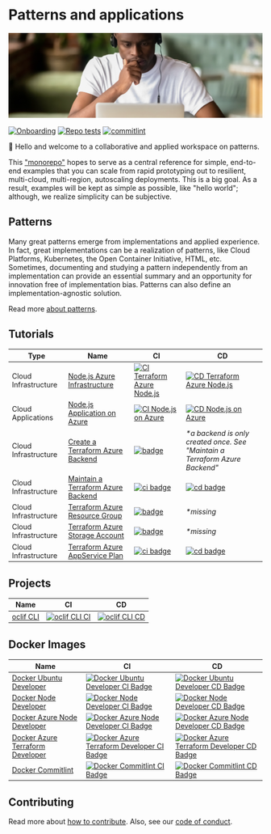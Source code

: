 # Patterns and applications

![tutorials-banner](./media/tutorial-banner.png)

[![Onboarding][badge-onboarding]][devops-onboarding] [![Repo tests][badge-repo]][devops-repo] [![commitlint][badge-commitlint]][devops-commitlint]

👋 Hello and welcome to a collaborative and applied workspace on patterns.

This ["monorepo"][monorepo] hopes to serve as a central reference for simple, end-to-end examples that you can scale from rapid prototyping out to resilient, multi-cloud, multi-region, autoscaling deployments. This is a big goal. As a result, examples will be kept as simple as possible, like "hello world"; although, we realize simplicity can be subjective.

## Patterns

Many great patterns emerge from implementations and applied experience. In fact, great implementations can be a realization of patterns, like Cloud Platforms, Kubernetes, the Open Container Initiative, HTML, etc. Sometimes, documenting and studying a pattern independently from an implementation can provide an essential summary and an opportunity for innovation free of implementation bias. Patterns can also define an implementation-agnostic solution.

Read more [about patterns][patterns].

## Tutorials

| Type                 | Name                                                                          | CI                                                                                                             | CD                                                                                                             |
| -------------------- | ----------------------------------------------------------------------------- | -------------------------------------------------------------------------------------------------------------- | -------------------------------------------------------------------------------------------------------------- |
| Cloud Infrastructure | [Node.js Azure Infrastructure][tutorials-node-azure]                          | [![CI Terraform Azure Node.js][badge-tutorials-node-azure-infrastructure-ci]][tutorials-node-azure]            | [![CD Terraform Azure Node.js][badge-tutorials-node-azure-infrastructure-cd]][tutorials-node-azure]            |
| Cloud Applications   | [Node.js Application on Azure][tutorials-node-azure]                          | [![CI Node.js on Azure][badge-tutorials-node-azure-app-ci]][tutorials-node-azure]                              | [![CD Node.js on Azure][badge-tutorials-node-azure-app-cd]][tutorials-node-azure]                              |
| Cloud Infrastructure | [Create a Terraform Azure Backend][tutorials-terraform-azure-backend]         | [![badge][badge-tutorials-terraform-azure-backend-create]][tutorials-terraform-azure-backend]                  | _\*a backend is only created once. See "Maintain a Terraform Azure Backend"_                                   |
| Cloud Infrastructure | [Maintain a Terraform Azure Backend][tutorials-terraform-azure-backend]       | [![ci badge][badge-tutorials-terraform-azure-backend-maintain-ci]][tutorials-terraform-azure-backend]          | [![cd badge][badge-tutorials-terraform-azure-backend-maintain-cd]][tutorials-terraform-azure-backend]          |
| Cloud Infrastructure | [Terraform Azure Resource Group][tutorials-terraform-azure-rg]                | [![badge][badge-tutorials-terraform-azure-rg]][tutorials-terraform-azure-rg]                                   | _\*missing_                                                                                                    |
| Cloud Infrastructure | [Terraform Azure Storage Account][tutorials-terraform-azure-storage-account]  | [![badge][badge-tutorials-terraform-azure-storage-account]][tutorials-terraform-azure-storage-account]         | _\*missing_                                                                                                    |
| Cloud Infrastructure | [Terraform Azure AppService Plan][tutorials-terraform-azure-app-service-plan] | [![ci badge][badge-tutorials-terraform-azure-app-service-plan-ci]][tutorials-terraform-azure-app-service-plan] | [![cd badge][badge-tutorials-terraform-azure-app-service-plan-cd]][tutorials-terraform-azure-app-service-plan] |

## Projects

| Name                   | CI                                                        | CD                                                        |
| ---------------------- | --------------------------------------------------------- | --------------------------------------------------------- |
| [oclif CLI][oclif-cli] | [![oclif CLI CI][oclif-cli-ci-workflow-badge]][oclif-cli] | [![oclif CLI CD][oclif-cli-cd-workflow-badge]][oclif-cli] |

## Docker Images

| Name                                                    | CI                                                                                                         | CD                                                                                                         |
| ------------------------------------------------------- | ---------------------------------------------------------------------------------------------------------- | ---------------------------------------------------------------------------------------------------------- |
| [Docker Ubuntu Developer][docker-ubuntu]                | [![Docker Ubuntu Developer CI Badge][docker-ubuntu-ci-workflow-badge]][docker-ubuntu]                      | [![Docker Ubuntu Developer CD Badge][docker-ubuntu-cd-workflow-badge]][docker-ubuntu]                      |
| [Docker Node Developer][docker-node]                    | [![Docker Node Developer CI Badge][docker-node-ci-workflow-badge]][docker-node]                            | [![Docker Node Developer CD Badge][docker-node-cd-workflow-badge]][docker-node]                            |
| [Docker Azure Node Developer][docker-az-node]           | [![Docker Azure Node Developer CI Badge][docker-az-node-ci-workflow-badge]][docker-az-node]                | [![Docker Azure Node Developer CD Badge][docker-az-node-cd-workflow-badge]][docker-az-node]                |
| [Docker Azure Terraform Developer][docker-az-terraform] | [![Docker Azure Terraform Developer CI Badge][docker-az-terraform-ci-workflow-badge]][docker-az-terraform] | [![Docker Azure Terraform Developer CD Badge][docker-az-terraform-cd-workflow-badge]][docker-az-terraform] |
| [Docker Commitlint][docker-commitlint]                  | [![Docker Commitlint CI Badge][docker-commitlint-ci-workflow-badge]][docker-commitlint]                    | [![Docker Commitlint CD Badge][docker-commitlint-cd-workflow-badge]][docker-commitlint]                    |

## Contributing

Read more about [how to contribute][contributing]. Also, see our [code of conduct][code-of-conduct].

[contributing]: ./docs/CONTRIBUTING.md
[code-of-conduct]: ./docs/CODE_OF_CONDUCT.md
[patterns]: ./docs/patterns/#readme
[monorepo]: https://en.wikipedia.org/wiki/Monorepo
[badge-onboarding]: https://github.com/ourchitecture/panda/workflows/onboarding/badge.svg
[devops-onboarding]: https://github.com/ourchitecture/panda/actions?query=workflow%3AOnboarding
[badge-repo]: https://github.com/ourchitecture/panda/workflows/repo-test/badge.svg
[devops-repo]: https://github.com/ourchitecture/panda/actions?query=workflow%3A%22Repo+tests%22
[badge-commitlint]: https://github.com/ourchitecture/panda/workflows/commitlint/badge.svg
[devops-commitlint]: https://github.com/ourchitecture/panda/actions?query=workflow%3Acommitlint
[tutorials-terraform-azure-backend]: ./src/tutorials/terraform/azure/backend/#readme
[badge-tutorials-terraform-azure-backend-create]: https://github.com/ourchitecture/panda/workflows/tutorials-terraform-azure-backend-create/badge.svg
[badge-tutorials-terraform-azure-backend-maintain-ci]: https://github.com/ourchitecture/panda/workflows/tutorials-terraform-azure-backend-maintain_ci/badge.svg
[badge-tutorials-terraform-azure-backend-maintain-cd]: https://github.com/ourchitecture/panda/workflows/tutorials-terraform-azure-backend-maintain_cd/badge.svg
[tutorials-terraform-azure-rg]: ./src/tutorials/terraform/azure/resource-group/#readme
[badge-tutorials-terraform-azure-rg]: https://github.com/ourchitecture/panda/workflows/tutorials-terraform-azure-resource_group/badge.svg
[tutorials-terraform-azure-app-service-plan]: ./src/tutorials/terraform/azure/app-service-plan/#readme
[badge-tutorials-terraform-azure-app-service-plan-ci]: https://github.com/ourchitecture/panda/workflows/tutorials-terraform-azure-app_service_plan_ci/badge.svg
[badge-tutorials-terraform-azure-app-service-plan-cd]: https://github.com/ourchitecture/panda/workflows/tutorials-terraform-azure-app_service_plan_cd/badge.svg
[tutorials-terraform-azure-storage-account]: ./src/tutorials/terraform/azure/storage-account/#readme
[badge-tutorials-terraform-azure-storage-account]: https://github.com/ourchitecture/panda/workflows/tutorials-terraform-azure-storage_account/badge.svg
[tutorials-node-azure]: ./src/tutorials/node/azure/#readme
[badge-tutorials-node-azure-app-ci]: https://github.com/ourchitecture/panda/workflows/tutorials_node-azure_app_ci/badge.svg
[badge-tutorials-node-azure-app-cd]: https://github.com/ourchitecture/panda/workflows/tutorials_node-azure_app_cd/badge.svg
[badge-tutorials-node-azure-infrastructure-ci]: https://github.com/ourchitecture/panda/workflows/tutorials_node-azure_infra_ci/badge.svg
[badge-tutorials-node-azure-infrastructure-cd]: https://github.com/ourchitecture/panda/workflows/tutorials_node-azure_infra_cd/badge.svg
[oclif-cli-ci-workflow-badge]: https://github.com/ourchitecture/panda/workflows/cli-node-oclif_ci/badge.svg
[oclif-cli-cd-workflow-badge]: https://github.com/ourchitecture/panda/workflows/cli-node-oclif_cd/badge.svg
[oclif-cli]: ./src/cli/node/oclif/#readme
[docker-ubuntu-ci-workflow-badge]: https://github.com/ourchitecture/panda/workflows/docker-devops-ubuntu_ci/badge.svg
[docker-ubuntu-cd-workflow-badge]: https://github.com/ourchitecture/panda/workflows/docker-devops-ubuntu_cd/badge.svg
[docker-ubuntu]: ./src/docker/devops/ubuntu/#readme
[docker-node-ci-workflow-badge]: https://github.com/ourchitecture/panda/workflows/docker-devops-node_ci/badge.svg
[docker-node-cd-workflow-badge]: https://github.com/ourchitecture/panda/workflows/docker-devops-node_cd/badge.svg
[docker-node]: ./src/docker/devops/node/#readme
[docker-az-node-ci-workflow-badge]: https://github.com/ourchitecture/panda/workflows/docker-devops-az-node_ci/badge.svg
[docker-az-node-cd-workflow-badge]: https://github.com/ourchitecture/panda/workflows/docker-devops-az-node_cd/badge.svg
[docker-az-node]: ./src/docker/devops/az-node/#readme
[docker-az-terraform-ci-workflow-badge]: https://github.com/ourchitecture/panda/workflows/docker-devops-az-terraform_ci/badge.svg
[docker-az-terraform-cd-workflow-badge]: https://github.com/ourchitecture/panda/workflows/docker-devops-az-terraform_cd/badge.svg
[docker-az-terraform]: ./src/docker/devops/az-terraform/#readme
[docker-commitlint-ci-workflow-badge]: https://github.com/ourchitecture/panda/workflows/docker-devops-commitlint_ci/badge.svg
[docker-commitlint-cd-workflow-badge]: https://github.com/ourchitecture/panda/workflows/docker-devops-commitlint_cd/badge.svg
[docker-commitlint]: ./src/docker/devops/commitlint/#readme
